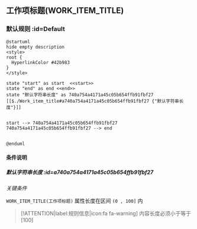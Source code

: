 ## 工作项标题(WORK_ITEM_TITLE) <!-- {docsify-ignore-all} -->

   

### 默认规则 :id=Default

```plantuml
@startuml
hide empty description
<style>
root {
  HyperlinkColor #42b983
}
</style>

state "start" as start  <<start>>
state "end" as end <<end>>
state "默认字符串长度" as 740a754a4171a45c05b654ffb91fbf27 [[$./Work_item_title#a740a754a4171a45c05b654ffb91fbf27 {"默认字符串长度"}]]


start --> 740a754a4171a45c05b654ffb91fbf27 
740a754a4171a45c05b654ffb91fbf27 --> end 


@enduml
```

#### 条件说明

##### 默认字符串长度 :id=a740a754a4171a45c05b654ffb91fbf27


*关键条件*


`WORK_ITEM_TITLE(工作项标题)` 属性长度在区间 `(0 , 100]` 内

> [!ATTENTION|label:规则信息|icon:fa fa-warning]
> 内容长度必须小于等于[100]







